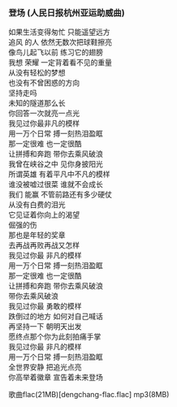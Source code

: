 ### 登场 (人民日报杭州亚运助威曲)  
如果生活变得匆忙 只能遥望远方  
追风 的人 依然无数次把球鞋擦亮  
像鸟儿起飞以前 练习它的翅膀  
我想 荣耀 一定背着看不见的重量  
从没有轻松的梦想  
也没有不曾困惑的方向  
坚持走吗  
未知的隧道那么长  
你回答一次就亮一点光  
我见过你最非凡的模样  
用一万个日常 搏一刻热泪盈眶  
那一定很难 也一定很酷  
让拼搏和奔跑 带你去乘风破浪  
我曾在峡谷之中 见你身披阳光  
所谓英雄 有着平凡中不凡的模样  
谁没被嘘过很菜 谁就不会成长  
我们 能赢 不管前路还有多少硬仗  
从没有白费的泪光  
它见证着你向上的渴望  
倔强的伤  
那也是年轻的奖章  
去再战再败再战又怎样  
我见过你最 非凡的模样  
用一万个日常 搏一刻热泪盈眶  
那一定很难 也一定很酷  
让拼搏和奔跑 带你去乘风破浪  
带你去乘风破浪  
我见过你最 勇敢的模样  
跌倒过的地方 如何对自己喊话  
再坚持一下 朝明天出发  
愿终点那个你为此刻拍痛手掌  
我见过你最 非凡的模样  
用一万个日常 搏一刻热泪盈眶  
全世界安静 把追光点亮  
你高举着徽章 宣告着未来登场  

歌曲flac(21MB)[dengchang-flac.flac]  mp3(8MB)